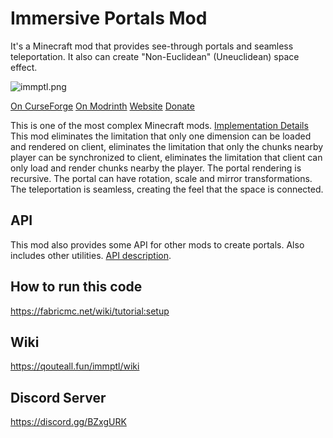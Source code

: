 # Immersive Portals Mod

It's a Minecraft mod that provides see-through portals and seamless teleportation. It also can create "Non-Euclidean" (Uneuclidean) space effect.

![immptl.png](https://i.loli.net/2021/09/30/chHMG45dsnZNqep.png)

[On CurseForge](https://www.curseforge.com/minecraft/mc-mods/immersive-portals-mod)     [On Modrinth](https://modrinth.com/mod/immersiveportals)     [Website](https://qouteall.fun/immptl)     [Donate](https://www.patreon.com/qouteall)

This is one of the most complex Minecraft mods. [Implementation Details](https://qouteall.fun/immptl/wiki/Implementation-Details) This mod eliminates the limitation that only one dimension can be loaded and rendered on client, eliminates the limitation that only the chunks nearby player can be synchronized to client, eliminates the limitation that client can only load and render chunks nearby the player. The portal rendering is recursive. The portal can have rotation, scale and mirror transformations. The teleportation is seamless, creating the feel that the space is connected.

## API

This mod also provides some API for other mods to create portals. Also includes other utilities. [API description](https://qouteall.fun/immptl/wiki/API-for-Other-Mods).

## How to run this code
https://fabricmc.net/wiki/tutorial:setup

## Wiki
https://qouteall.fun/immptl/wiki

## Discord Server
https://discord.gg/BZxgURK